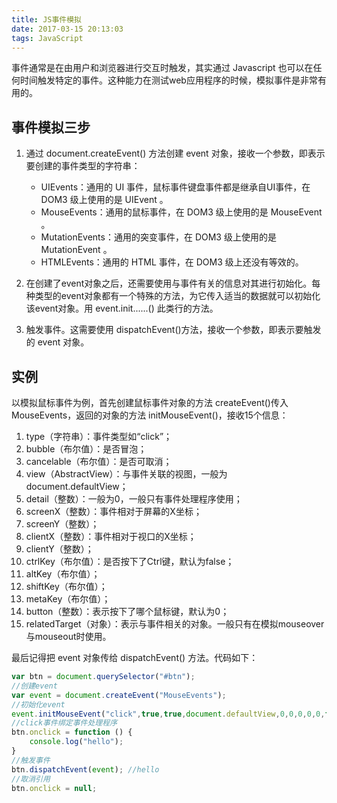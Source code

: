 ```yaml
---
title: JS事件模拟
date: 2017-03-15 20:13:03
tags: JavaScript
---
```

事件通常是在由用户和浏览器进行交互时触发，其实通过 Javascript 也可以在任何时间触发特定的事件。这种能力在测试web应用程序的时候，模拟事件是非常有用的。

## 事件模拟三步 
1. 通过 document.createEvent() 方法创建 event 对象，接收一个参数，即表示要创建的事件类型的字符串：
 	* UIEvents：通用的 UI 事件，鼠标事件键盘事件都是继承自UI事件，在 DOM3  级上使用的是 UIEvent 。
 	* MouseEvents：通用的鼠标事件，在 DOM3 级上使用的是 MouseEvent 。
 	* MutationEvents：通用的突变事件，在 DOM3 级上使用的是 MutationEvent 。
 	* HTMLEvents：通用的 HTML 事件，在 DOM3 级上还没有等效的。


2. 在创建了event对象之后，还需要使用与事件有关的信息对其进行初始化。每种类型的event对象都有一个特殊的方法，为它传入适当的数据就可以初始化该event对象。用 event.init......() 此类行的方法。
3. 触发事件。这需要使用 dispatchEvent()方法，接收一个参数，即表示要触发的 event 对象。

<!-- more -->
## 实例
以模拟鼠标事件为例，首先创建鼠标事件对象的方法 createEvent()传入MouseEvents，返回的对象的方法 initMouseEvent()，接收15个信息：

1. type（字符串）：事件类型如“click”；
2. bubble（布尔值）：是否冒泡；
3. cancelable（布尔值）：是否可取消；
4. view（AbstractView）：与事件关联的视图，一般为document.defaultView；
5. detail（整数）：一般为0，一般只有事件处理程序使用；
6. screenX（整数）：事件相对于屏幕的X坐标；
7. screenY（整数）；
8. clientX（整数）：事件相对于视口的X坐标；
9. clientY（整数）；
10. ctrlKey（布尔值）：是否按下了Ctrl键，默认为false；
11. altKey（布尔值）；
12. shiftKey（布尔值）；
13. metaKey（布尔值）；
14. button（整数）：表示按下了哪个鼠标键，默认为0；
15. relatedTarget（对象）：表示与事件相关的对象。一般只有在模拟mouseover与mouseout时使用。

最后记得把 event 对象传给 dispatchEvent() 方法。代码如下：
```js
var btn = document.querySelector("#btn");
//创建event
var event = document.createEvent("MouseEvents");
//初始化event
event.initMouseEvent("click",true,true,document.defaultView,0,0,0,0,0,false,false,false,false,0,null);
//click事件绑定事件处理程序
btn.onclick = function () {
    console.log("hello");
}
//触发事件
btn.dispatchEvent(event); //hello
//取消引用
btn.onclick = null;
```